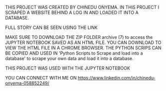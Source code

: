 THIS PROJECT WAS CREATED BY CHINEDU ONYEMA. IN THIS PROJECT I SCRAPED A WEBSITE BEHIND A LOG IN AND LOADED IT INTO A DATABASE.

FULL STORY CAN BE SEEN USING THE LINK

MAKE SURE TO DOWNLOAD THE ZIP FOLDER archive (7) to access the JUPYTER NOTEBOOK SAVED AS AN HTML FILE. YOU CAN DOWNLOAD TO VIEW THE HTML FILE IN A CHROME BROWSER. THE PYTHON SCRIPS CAN BE COPIED AND USED IN 'Python Scripts to Scrape and load into a database' to scrape your own data and load it into a database.

THIS PROJECT WAS USED WITH THE JUPYTER NOTEBOOK

YOU CAN CONNECT WITH ME ON https://www.linkedin.com/in/chinedu-onyema-058852249/
